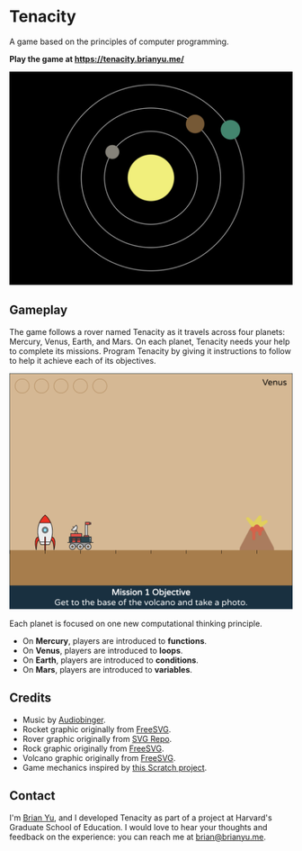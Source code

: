 # Tenacity

A game based on the principles of computer programming.

**Play the game at <https://tenacity.brianyu.me/>**

![Planets](screenshots/planets.png)

## Gameplay

The game follows a rover named Tenacity as it travels across four planets: Mercury, Venus, Earth, and Mars. On each planet, Tenacity needs your help to complete its missions. Program Tenacity by giving it instructions to follow to help it achieve each of its objectives.

![Venus mission](screenshots/venus_mission.png)

Each planet is focused on one new computational thinking principle.

* On **Mercury**, players are introduced to **functions**.
* On **Venus**, players are introduced to **loops**.
* On **Earth**, players are introduced to **conditions**.
* On **Mars**, players are introduced to **variables**.

## Credits

* Music by [Audiobinger](https://freemusicarchive.org/music/Audiobinger/quarantine-beats-vol-2/amerika).
* Rocket graphic originally from [FreeSVG](https://freesvg.org/cartoon-moon-rocket-vector-clip-art).
* Rover graphic originally from [SVG Repo](https://www.svgrepo.com/svg/43211/moon-rover).
* Rock graphic originally from [FreeSVG](https://freesvg.org/ilmenskie-rock-dull-bg2).
* Volcano graphic originally from [FreeSVG](https://freesvg.org/volcano-colour).
* Game mechanics inspired by [this Scratch project](https://scratch.mit.edu/projects/456279794/).

## Contact

I'm [Brian Yu](https://brianyu.me/), and I developed
Tenacity as part of a project at
Harvard's Graduate School of Education.
I would love to hear your thoughts and feedback on the experience: you can reach me at
<brian@brianyu.me>.
